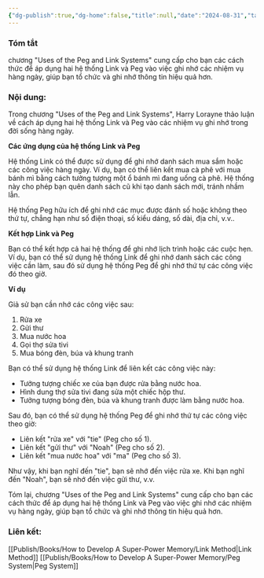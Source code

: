 ```yaml
---
{"dg-publish":true,"dg-home":false,"title":null,"date":"2024-08-31","tags":["#books","#memory","#How_to_Develop_A_Super_Power_Memory"],"Chương":"Chương5","dg-path":"Books/How to Develop A Super-Power Memory/Chapter 5 - Uses of the Peg and Link Systems.md","permalink":"/books/how-to-develop-a-super-power-memory/chapter-5-uses-of-the-peg-and-link-systems/","dgPassFrontmatter":true,"noteIcon":"","updated":"2025-01-30T18:40:16.400+07:00"}
---
```


### Tóm tắt
chương "Uses of the Peg and Link Systems" cung cấp cho bạn các cách thức để áp dụng hai hệ thống Link và Peg vào việc ghi nhớ các nhiệm vụ hàng ngày, giúp bạn tổ chức và ghi nhớ thông tin hiệu quả hơn.

### Nội dung:
Trong chương "Uses of the Peg and Link Systems", Harry Lorayne thảo luận về cách áp dụng hai hệ thống Link và Peg vào các nhiệm vụ ghi nhớ trong đời sống hàng ngày.

**Các ứng dụng của hệ thống Link và Peg**

Hệ thống Link có thể được sử dụng để ghi nhớ danh sách mua sắm hoặc các công việc hàng ngày. Ví dụ, bạn có thể liên kết mua cà phê với mua bánh mì bằng cách tưởng tượng một ổ bánh mì đang uống cà phê. Hệ thống này cho phép bạn quên danh sách cũ khi tạo danh sách mới, tránh nhầm lẫn.

Hệ thống Peg hữu ích để ghi nhớ các mục được đánh số hoặc không theo thứ tự, chẳng hạn như số điện thoại, số kiểu dáng, số dài, địa chỉ, v.v..

**Kết hợp Link và Peg**

Bạn có thể kết hợp cả hai hệ thống để ghi nhớ lịch trình hoặc các cuộc hẹn. Ví dụ, bạn có thể sử dụng hệ thống Link để ghi nhớ danh sách các công việc cần làm, sau đó sử dụng hệ thống Peg để ghi nhớ thứ tự các công việc đó theo giờ.

**Ví dụ**

Giả sử bạn cần nhớ các công việc sau:

1. Rửa xe
2. Gửi thư
3. Mua nước hoa
4. Gọi thợ sửa tivi
5. Mua bóng đèn, búa và khung tranh

Bạn có thể sử dụng hệ thống Link để liên kết các công việc này:

- Tưởng tượng chiếc xe của bạn được rửa bằng nước hoa.
- Hình dung thợ sửa tivi đang sửa một chiếc hộp thư.
- Tưởng tượng bóng đèn, búa và khung tranh được làm bằng nước hoa.

Sau đó, bạn có thể sử dụng hệ thống Peg để ghi nhớ thứ tự các công việc theo giờ:

- Liên kết "rửa xe" với "tie" (Peg cho số 1).
- Liên kết "gửi thư" với "Noah" (Peg cho số 2).
- Liên kết "mua nước hoa" với "ma" (Peg cho số 3).

Như vậy, khi bạn nghĩ đến "tie", bạn sẽ nhớ đến việc rửa xe. Khi bạn nghĩ đến "Noah", bạn sẽ nhớ đến việc gửi thư, v.v.

Tóm lại, chương "Uses of the Peg and Link Systems" cung cấp cho bạn các cách thức để áp dụng hai hệ thống Link và Peg vào việc ghi nhớ các nhiệm vụ hàng ngày, giúp bạn tổ chức và ghi nhớ thông tin hiệu quả hơn.

### Liên kết:
[[Publish/Books/How to Develop A Super-Power Memory/Link Method\|Link Method]]
[[Publish/Books/How to Develop A Super-Power Memory/Peg System\|Peg System]]